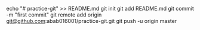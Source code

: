echo "# practice-git" >> README.md
git init 
git add README.md
git commit -m "first commit"
git remote add origin git@github.com:abab016001/practice-git.git
git push -u origin master
